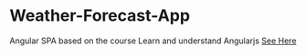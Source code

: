 # Weather-Forecast-App
Angular SPA based on the course Learn and understand Angularjs 
[See Here](http://niyatijasani.github.io/Weather-Forecast-App/.)
